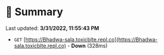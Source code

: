 # 📖 Summary
Last updated: **3/31/2022, 11:55:43 PM**

- `GET` [https://Bhadwa-sala.toxicblte.repl.co](https://Bhadwa-sala.toxicblte.repl.co) - **Down** (328ms)
